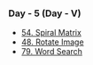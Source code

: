 ### Day - 5 (Day - V)

-   [54. Spiral Matrix](./54_spiralMatrix.md)
-   [48. Rotate Image](./48_rotateImage.md)
-   [79. Word Search](./79_wordSearch.md)